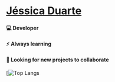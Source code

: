 <h1><u><b> Jéssica Duarte </u></b></h1>

<h4> 💻 Developer </h4>
<h4> ⚡ Always learning </h4>
<h4> 🔆 Looking for new projects to collaborate </h4>

[![Top Langs](https://github-readme-stats.vercel.app/api/top-langs/?jduartesn)

<!-- ### 
**jduartesn/jduartesn** is a ✨ _special_ ✨ repository because its `README.md` (this file) appears on your GitHub profile.

Here are some ideas to get you started:

- 🔭 I’m currently working on ...
- 🌱 I’m currently learning ...
- 👯 I’m looking to collaborate on ...
- 🤔 I’m looking for help with ...
- 💬 Ask me about ...
- 📫 How to reach me: ...
- 😄 Pronouns: ...
- ⚡ Fun fact: ...
-->
